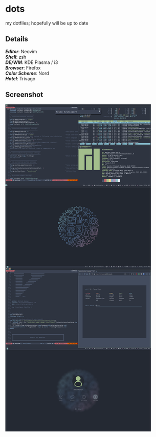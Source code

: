 # dots

my dotfiles; hopefully will be up to date

## Details

_**Editor**_: Neovim  
_**Shell**_: zsh  
_**DE/WM**_: KDE Plasma / i3  
_**Browser**_: Firefox  
_**Color Scheme**_: Nord  
_**Hotel**_: Trivago

## Screenshot
![rice](/scrots/rice.png)

